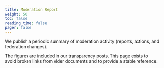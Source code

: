 ```yaml
---
title: Moderation Report
weight: 50
toc: false
reading_time: false
pager: false
---
```


We publish a periodic summary of moderation activity (reports, actions, and federation changes).

The figures are included in our transparency posts. This page exists to avoid broken links from older documents and to provide a stable reference.


